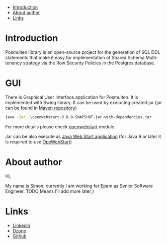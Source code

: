 * [Introduction](#introduction)
* [About author](#about-author)
* [Links](#links)

# Introduction

Posmulten library is an open-source project for the generation of SQL DDL statements that make it easy for implementation of Shared Schema Multi-tenancy strategy via the Row Security Policies in the Postgres database.

# GUI

There is Graphical User Interface application for Posmulten.
It is implemented with Swing library.
It can be used by executing created jar (jar can be found in [Maven repository](https://repo1.maven.org/maven2/com/github/starnowski/posmulten/openwebstart/0.8.0/openwebstart-0.8.0-jar-with-dependencies.jar))

```bash
java -jar .\openwebstart-0.8.0-SNAPSHOT-jar-with-dependencies.jar
```

For more details please check [openwebstart](https://github.com/starnowski/posmulten/tree/master/openwebstart) module.

Jar can be also execute as [Java Web Start application](posmulten.jnlp) (for Java 9 or later it is required to use [OpeWebStart](https://openwebstart.com/))

# About author
Hi,

My name is Simon, currently I am working for Epam as  Senior Software Engineer.
TODO Means I'll add more later;)


# Links
* [Linkedin](https://www.linkedin.com/in/szymon-tarnowski-a104b4150/)
* [Dzone](https://dzone.com/users/3943084/szymon-tarnowsk.html)
* [Github](https://github.com/starnowski)
